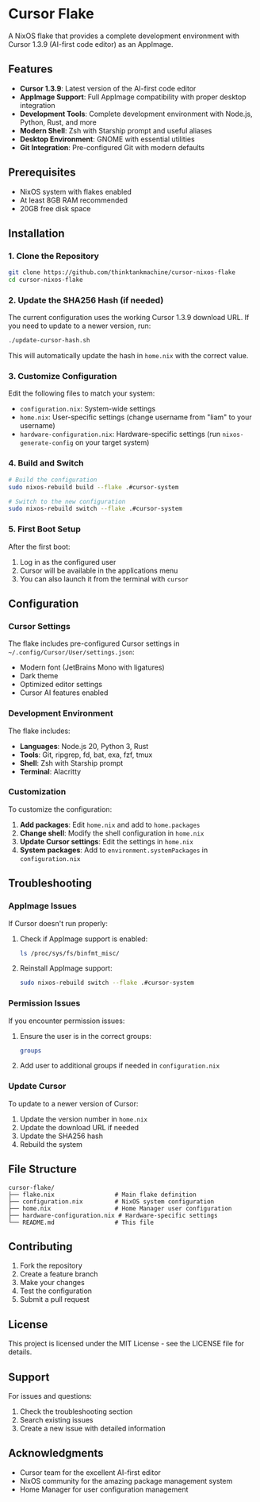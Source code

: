 # Cursor Flake

A NixOS flake that provides a complete development environment with Cursor 1.3.9 (AI-first code editor) as an AppImage.

## Features

- **Cursor 1.3.9**: Latest version of the AI-first code editor
- **AppImage Support**: Full AppImage compatibility with proper desktop integration
- **Development Tools**: Complete development environment with Node.js, Python, Rust, and more
- **Modern Shell**: Zsh with Starship prompt and useful aliases
- **Desktop Environment**: GNOME with essential utilities
- **Git Integration**: Pre-configured Git with modern defaults

## Prerequisites

- NixOS system with flakes enabled
- At least 8GB RAM recommended
- 20GB free disk space

## Installation

### 1. Clone the Repository

```bash
git clone https://github.com/thinktankmachine/cursor-nixos-flake
cd cursor-nixos-flake
```

### 2. Update the SHA256 Hash (if needed)

The current configuration uses the working Cursor 1.3.9 download URL. If you need to update to a newer version, run:

```bash
./update-cursor-hash.sh
```

This will automatically update the hash in `home.nix` with the correct value.

### 3. Customize Configuration

Edit the following files to match your system:

- `configuration.nix`: System-wide settings
- `home.nix`: User-specific settings (change username from "liam" to your username)
- `hardware-configuration.nix`: Hardware-specific settings (run `nixos-generate-config` on your target system)

### 4. Build and Switch

```bash
# Build the configuration
sudo nixos-rebuild build --flake .#cursor-system

# Switch to the new configuration
sudo nixos-rebuild switch --flake .#cursor-system
```

### 5. First Boot Setup

After the first boot:

1. Log in as the configured user
2. Cursor will be available in the applications menu
3. You can also launch it from the terminal with `cursor`

## Configuration

### Cursor Settings

The flake includes pre-configured Cursor settings in `~/.config/Cursor/User/settings.json`:

- Modern font (JetBrains Mono with ligatures)
- Dark theme
- Optimized editor settings
- Cursor AI features enabled

### Development Environment

The flake includes:

- **Languages**: Node.js 20, Python 3, Rust
- **Tools**: Git, ripgrep, fd, bat, exa, fzf, tmux
- **Shell**: Zsh with Starship prompt
- **Terminal**: Alacritty

### Customization

To customize the configuration:

1. **Add packages**: Edit `home.nix` and add to `home.packages`
2. **Change shell**: Modify the shell configuration in `home.nix`
3. **Update Cursor settings**: Edit the settings in `home.nix`
4. **System packages**: Add to `environment.systemPackages` in `configuration.nix`

## Troubleshooting

### AppImage Issues

If Cursor doesn't run properly:

1. Check if AppImage support is enabled:
   ```bash
   ls /proc/sys/fs/binfmt_misc/
   ```

2. Reinstall AppImage support:
   ```bash
   sudo nixos-rebuild switch --flake .#cursor-system
   ```

### Permission Issues

If you encounter permission issues:

1. Ensure the user is in the correct groups:
   ```bash
   groups
   ```

2. Add user to additional groups if needed in `configuration.nix`

### Update Cursor

To update to a newer version of Cursor:

1. Update the version number in `home.nix`
2. Update the download URL if needed
3. Update the SHA256 hash
4. Rebuild the system

## File Structure

```
cursor-flake/
├── flake.nix                 # Main flake definition
├── configuration.nix         # NixOS system configuration
├── home.nix                  # Home Manager user configuration
├── hardware-configuration.nix # Hardware-specific settings
└── README.md                 # This file
```

## Contributing

1. Fork the repository
2. Create a feature branch
3. Make your changes
4. Test the configuration
5. Submit a pull request

## License

This project is licensed under the MIT License - see the LICENSE file for details.

## Support

For issues and questions:

1. Check the troubleshooting section
2. Search existing issues
3. Create a new issue with detailed information

## Acknowledgments

- Cursor team for the excellent AI-first editor
- NixOS community for the amazing package management system
- Home Manager for user configuration management 
